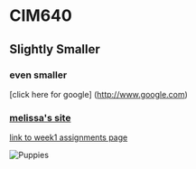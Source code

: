 # CIM640
## Slightly Smaller
### even smaller
[click here for google] (http://www.google.com)

### [melissa's site](http://www.melissa-gutierrez.com)



[link to week1 assignments page](https://github.com/melissagutierrez/cim640/tree/master/week1/readme.md)


![Puppies](https://www.dogbreedinfo.com/images19/EnglishCockerSpanielsAJLeftTommieLacono.JPG)
